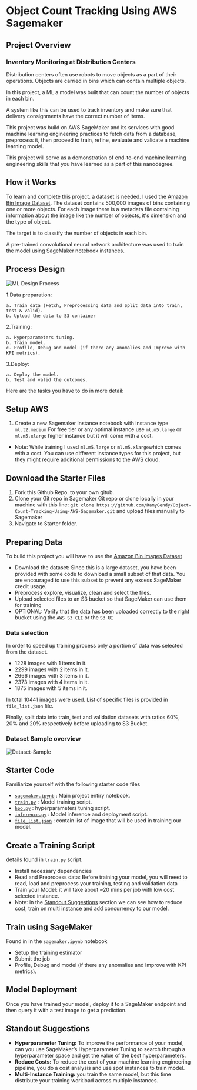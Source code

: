 # Object Count Tracking Using AWS Sagemaker

## Project Overview

### Inventory Monitoring at Distribution Centers

Distribution centers often use robots to move objects as a part of their operations. Objects are carried in bins which can contain multiple objects.

In this project, a ML a model was built that can count the number of objects in each bin.

A system like this can be used to track inventory and make sure that delivery consignments have the correct number of items.

This project was build on AWS SageMaker and its services with good machine learning engineering practices to fetch data from a database, preprocess it, then proceed to train, refine, evaluate and validate a machine learning model.

 This project will serve as a demonstration of end-to-end machine learning engineering skills that you have learned as a part of this nanodegree.

## How it Works

To learn and complete this project. a dataset is needed. I used the [Amazon Bin Image Dataset]("https://registry.opendata.aws/amazon-bin-imagery/"). The dataset contains 500,000 images of bins containing one or more objects. For each image there is a metadata file containing information about the image like the number of objects, it's dimension and the type of object.

The target is to classify the number of objects in each bin.

A pre-trained convolutional neural network architecture was used to train the model using SageMaker notebook instances.

## Process Design

![ML Design Process](./starter/Images/ML-Design-Process.jpg)

1.Data preparation:

    a. Train data (Fetch, Preprocessing data and Split data into train, test & valid).
    b. Upload the data to S3 container
2.Training:

    a. Hyperparameters tuning.
    b. Train model.
    c. Profile, Debug and model (if there any anomalies and Improve with KPI metrics).
3.Deploy:

    a. Deploy the model.
    b. Test and valid the outcomes.

Here are the tasks you have to do in more detail:

## Setup AWS

1. Create a new Sagemaker Instance notebook with instance type `ml.t2.medium` For free tier or any optimal instance use `ml.m5.large` or `ml.m5.xlarge` higher instance but it will come with a cost.

- Note: While training I used `ml.m5.large` or `ml.m5.xlarge`which comes with a cost. You can use different instance types for this project, but they might require additional permissions to the AWS cloud.

## Download the Starter Files

1. Fork this Github Repo. to your own gitub.
2. Clone your Git repo in Sagemaker Git repo or clone locally in your machine with this line:
`git clone https://github.com/RamyGendy/Object-Count-Tracking-Using-AWS-Sagemaker.git` and upload files manually to Sagemaker
3. Navigate to Starter folder.

## Preparing Data

To build this project you will have to use the [Amazon Bin Images Dataset](https://registry.opendata.aws/amazon-bin-imagery/)

- Download the dataset: Since this is a large dataset, you have been provided with some code to download a small subset of that data. You are encouraged to use this subset to prevent any excess SageMaker credit usage.
- Preprocess explore, visualize, clean and select the files.
- Upload selected files to an S3 bucket so that SageMaker can use them for training
- OPTIONAL: Verify that the data has been uploaded correctly to the right bucket using the `AWS S3 CLI` or the `S3 UI`

### Data selection

In order to speed up training process only a portion of data was selected from the dataset.

- 1228 images with 1 items in it.
- 2299 images with 2 items in it.
- 2666 images with 3 items in it.
- 2373 images with 4 items in it.
- 1875 images with 5 items in it.

In total 10441 images were used. List of specific files is provided in `file_list.json` file.

Finally, split data into train, test and validation datasets with ratios 60%, 20% and 20% respectively before uploading to S3 Bucket.

### Dataset Sample overview

![Dataset-Sample](./starter/Images/sample_dataset.png)

## Starter Code

Familiarize yourself with the following starter code files

- [`sagemaker.ipynb`](/starter/sagemaker.ipynb) : Main project entiry notebook.
- [`train.py`](/starter/train.py) : Model training script.
- [`hpo.py`](/starter/hpo.py) : hyperparameters tuning script.
- [`inference.py`](/starter/inference.py) : Model inference and deployment script.
- [`file_list.json`](/starter/file_list.json) : contain list of image that will be used in training our model.

## Create a Training Script

details found in `train.py` script.

- Install necessary dependencies
- Read and Preprocess data: Before training your model, you will need to read, load and preprocess your training, testing and validation data
- Train your Model: it will take about ~20 mins per job with low cost selected instance.
- Note: in the [Standout Suggestions](#Standout_Suggestions) section we can see how to reduce cost, train on multi instance and add concurrency to our model.

## Train using SageMaker

Found in in the `sagemaker.ipynb` notebook

- Setup the training estimator
- Submit the job
- Profile, Debug and model (if there any anomalies and Improve with KPI metrics).

## Model Deployment

Once you have trained your model, deploy it to a SageMaker endpoint and then query it with a test image to get a prediction.

## Standout Suggestions 
<a name="Standout_Suggestions"></a>

- **Hyperparameter Tuning:** To improve the performance of your model, can you use SageMaker’s Hyperparameter Tuning to search through a hyperparameter space and get the value of the best hyperparameters.
- **Reduce Costs:** To reduce the cost of your machine learning engineering pipeline, you do a cost analysis and use spot instances to train model.
- **Multi-Instance Training:**  you train the same model, but this time distribute your training workload across multiple instances.
